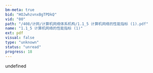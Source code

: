 ```yaml
---
bm-meta: true
bid: "HOJwhzvnxBgTPDkQ"
vid: "00"
path: "/408/计网/计算机网络体系机构/1.1_5 计算机网络的性能指标 (1).pdf"
name: "1.1_5 计算机网络的性能指标 (1)"
ext: pdf
visual: false
type: "unknown"
status: "unread"
progress: 18
---
```

undefined